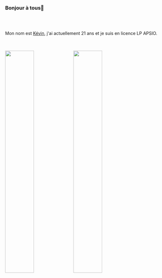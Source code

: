 ### Bonjour à tous👋

<br />
<br />

Mon nom est <a href="https://kevin-dev.com/">Kévin</a>, j'ai actuellement 21 ans et je suis en licence LP APSIO.

<br />
<br />


<img width="43%"  src="http://github-readme-streak-stats.herokuapp.com?user=Drosscend&theme=tokyonight&locale=fr&date_format=j%20M%5B%20Y%5D" />
<img width="43%"  src="https://github-readme-stats.vercel.app/api?username=Drosscend&count_private=true&show_icons=true&include_all_commits=false&hide_border=true&hide_title=true&theme=tokyonight" />

